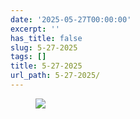 ```yaml
---
date: '2025-05-27T00:00:00'
excerpt: ''
has_title: false
slug: 5-27-2025
tags: []
title: 5-27-2025
url_path: 5-27-2025/
---
```


<figure class="content-figure">
<img src="https://mp1ewwuojwmnpxpy.public.blob.vercel-storage.com/image_1748443519110-hpUPOaHKZDVw0TvUeskuhYAVOmjzqd.webp" width="auto" class="ba b--light-gray bw2 br2">
<figcaption class="f6 gray tl"></figcaption>
</figure>